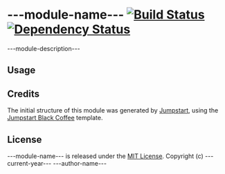 # ---module-name--- [![Build Status](https://travis-ci.org/---github-ownername---/---module-name---.png?branch=master)](https://travis-ci.org/---github-ownername---/---module-name---) [![Dependency Status](https://david-dm.org/---github-ownername---/---module-name---.png)](https://david-dm.org/---github-ownername---/---module-name---)

---module-description---

## Usage

## Credits

The initial structure of this module was generated by [Jumpstart](https://github.com/braveg1rl/jumpstart), using the [Jumpstart Black Coffee](https://github.com/braveg1rl/jumpstart-black-coffee) template.

## License

---module-name--- is released under the [MIT License](http://opensource.org/licenses/MIT).
Copyright (c) ---current-year--- ---author-name---